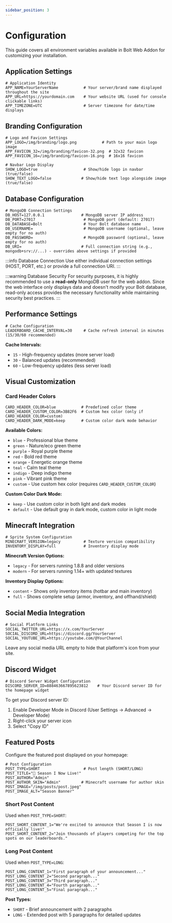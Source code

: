 ```yaml
---
sidebar_position: 3
---
```


# Configuration

This guide covers all environment variables available in Bolt Web Addon for customizing your installation.

## Application Settings

```env
# Application Identity
APP_NAME=YourServerName           # Your server/brand name displayed throughout the site
APP_URL=https://yourdomain.com    # Your website URL (used for console clickable links)
APP_TIMEZONE=UTC                  # Server timezone for date/time displays
```

## Branding Configuration

```env
# Logo and Favicon Settings
APP_LOGO=/img/branding/logo.png           # Path to your main logo image
APP_FAVICON_32=/img/branding/favicon-32.png  # 32x32 favicon
APP_FAVICON_16=/img/branding/favicon-16.png  # 16x16 favicon

# Navbar Logo Display
SHOW_LOGO=true                    # Show/hide logo in navbar (true/false)
SHOW_TEXT_LOGO=false             # Show/hide text logo alongside image (true/false)
```

## Database Configuration

```env
# MongoDB Connection Settings
DB_HOST=127.0.0.1                # MongoDB server IP address
DB_PORT=27017                     # MongoDB port (default: 27017)
DB_DATABASE=Bolt                  # Your Bolt database name
DB_USERNAME=                      # MongoDB username (optional, leave empty for no auth)
DB_PASSWORD=                      # MongoDB password (optional, leave empty for no auth)
DB_URI=                          # Full connection string (e.g., mongodb+srv://...) - overrides above settings if provided
```

:::info Database Connection
Use either individual connection settings (HOST, PORT, etc.) or provide a full connection URI.
:::

:::warning Database Security
For security purposes, it is highly recommended to use a **read-only** MongoDB user for the web addon.
Since the web interface only displays data and doesn't modify your Bolt database, read-only access provides the necessary functionality while maintaining security best practices.
:::

## Performance Settings

```env
# Cache Configuration
LEADERBOARD_CACHE_INTERVAL=30     # Cache refresh interval in minutes (15/30/60 recommended)
```

**Cache Intervals:**
- `15` - High-frequency updates (more server load)
- `30` - Balanced updates (recommended)
- `60` - Low-frequency updates (less server load)

## Visual Customization

### Card Header Colors
```env
CARD_HEADER_COLOR=blue           # Predefined color theme
CARD_HEADER_CUSTOM_COLOR=3B82F6  # Custom hex color (only if CARD_HEADER_COLOR=custom)
CARD_HEADER_DARK_MODE=keep       # Custom color dark mode behavior
```

**Available Colors:**
- `blue` - Professional blue theme
- `green` - Nature/eco green theme  
- `purple` - Royal purple theme
- `red` - Bold red theme
- `orange` - Energetic orange theme
- `teal` - Calm teal theme
- `indigo` - Deep indigo theme
- `pink` - Vibrant pink theme
- `custom` - Use custom hex color (requires `CARD_HEADER_CUSTOM_COLOR`)

**Custom Color Dark Mode:**
- `keep` - Use custom color in both light and dark modes
- `default` - Use default gray in dark mode, custom color in light mode

## Minecraft Integration

```env
# Sprite System Configuration
MINECRAFT_VERSION=legacy          # Texture version compatibility
INVENTORY_DISPLAY=full            # Inventory display mode
```

**Minecraft Version Options:**
- `legacy` - For servers running 1.8.8 and older versions
- `modern` - For servers running 1.14+ with updated textures

**Inventory Display Options:**
- `content` - Shows only inventory items (hotbar and main inventory)
- `full` - Shows complete setup (armor, inventory, and offhand/shield)

## Social Media Integration

```env
# Social Platform Links
SOCIAL_TWITTER_URL=https://x.com/YourServer
SOCIAL_DISCORD_URL=https://discord.gg/YourServer
SOCIAL_YOUTUBE_URL=https://youtube.com/@YourChannel
```

Leave any social media URL empty to hide that platform's icon from your site.

## Discord Widget

```env
# Discord Server Widget Configuration
DISCORD_SERVER_ID=888463667895623812    # Your Discord server ID for the homepage widget
```

To get your Discord server ID:
1. Enable Developer Mode in Discord (User Settings → Advanced → Developer Mode)
2. Right-click your server icon
3. Select "Copy ID"

## Featured Posts

Configure the featured post displayed on your homepage:

```env
# Post Configuration
POST_TYPE=SHORT                   # Post length (SHORT/LONG)
POST_TITLE="🎉 Season I Now Live!"
POST_AUTHOR="Admin"
POST_AUTHOR_SKIN="Admin"         # Minecraft username for author skin
POST_IMAGE="/img/posts/post.jpeg"
POST_IMAGE_ALT="Season Banner"
```

### Short Post Content
Used when `POST_TYPE=SHORT`:
```env
POST_SHORT_CONTENT_1="We're excited to announce that Season I is now officially live!"
POST_SHORT_CONTENT_2="Join thousands of players competing for the top spots on our leaderboards."
```

### Long Post Content  
Used when `POST_TYPE=LONG`:
```env
POST_LONG_CONTENT_1="First paragraph of your announcement..."
POST_LONG_CONTENT_2="Second paragraph..."
POST_LONG_CONTENT_3="Third paragraph..."
POST_LONG_CONTENT_4="Fourth paragraph..."
POST_LONG_CONTENT_5="Final paragraph..."
```

**Post Types:**
- `SHORT` - Brief announcement with 2 paragraphs
- `LONG` - Extended post with 5 paragraphs for detailed updates

